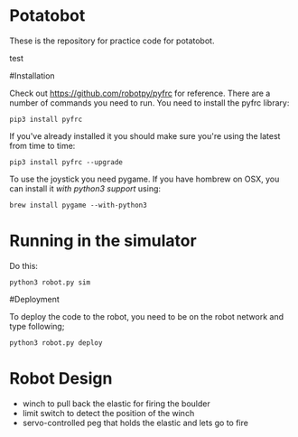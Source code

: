 ﻿# Potatobot

These is the repository for practice code for potatobot.

test

#Installation

Check out <https://github.com/robotpy/pyfrc> for reference. There are a number of commands you need to run.
You need to install the pyfrc library:

    pip3 install pyfrc

If you've already installed it you should make sure you're using the latest from time to time:

    pip3 install pyfrc --upgrade

To use the joystick you need pygame. If you have hombrew on OSX, you can install it _with python3 support_ using:

    brew install pygame --with-python3

# Running in the simulator

Do this:

    python3 robot.py sim

#Deployment

To deploy the code to the robot, you need to be on the robot network and type following;

    python3 robot.py deploy

# Robot Design

* winch to pull back the elastic for firing the boulder
* limit switch to detect the position of the winch
* servo-controlled peg that holds the elastic and lets go to fire



